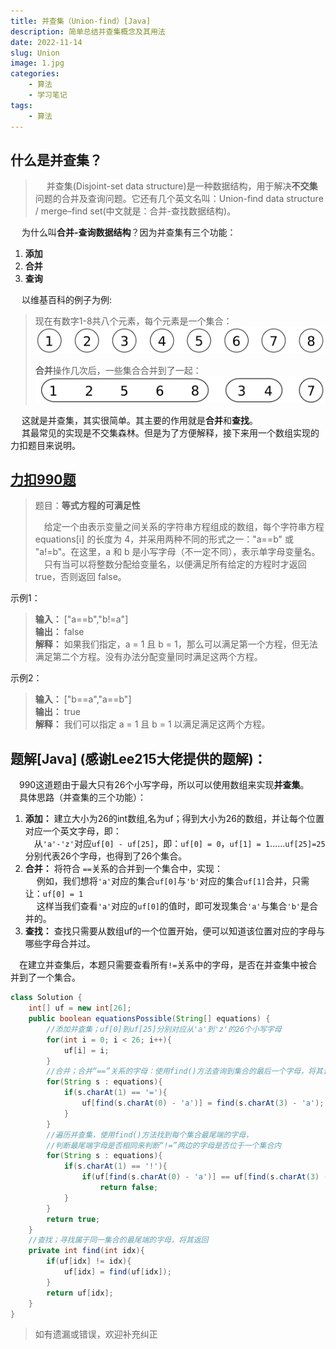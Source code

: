 ```yaml
---
title: 并查集（Union-find）[Java]
description: 简单总结并查集概念及其用法
date: 2022-11-14
slug: Union
image: 1.jpg
categories:
    - 算法
    - 学习笔记
tags:
    - 算法
---
```

## 什么是并查集？  
> &emsp; 并查集(Disjoint-set data structure)是一种数据结构，用于解决**不交集**问题的合并及查询问题。它还有几个英文名叫：Union-find data structure / merge–find set(中文就是：合并-查找数据结构)。  
 
 &emsp; 为什么叫**合并-查询数据结构**？因为并查集有三个功能：  
1. **添加**  
2. **合并**  
3. **查询**  

&emsp; 以维基百科的例子为例:  
> 现在有数字1-8共八个元素，每个元素是一个集合：
> ![2-1](2-1.jpg)  
> 
> **合并**操作几次后，一些集合合并到了一起：
> ![2-2](2-2.jpg)  

&emsp; 这就是并查集，其实很简单。其主要的作用就是**合并**和**查找**。  
&emsp; 其最常见的实现是不交集森林。但是为了方便解释，接下来用一个数组实现的力扣题目来说明。

## [力扣990题](https://leetcode.cn/problems/satisfiability-of-equality-equations/ "力扣990.等式方程的可满足性")
> 题目：**等式方程的可满足性**  
> 
> &emsp;给定一个由表示变量之间关系的字符串方程组成的数组，每个字符串方程 equations[i] 的长度为 4，并采用两种不同的形式之一："a==b" 或 "a!=b"。在这里，a 和 b 是小写字母（不一定不同），表示单字母变量名。   
> &emsp;只有当可以将整数分配给变量名，以便满足所有给定的方程时才返回 true，否则返回 false。   

 示例1：
> **输入：** ["a==b","b!=a"]  
> **输出：** false  
> **解释：** 如果我们指定，a = 1 且 b = 1，那么可以满足第一个方程，但无法满足第二个方程。没有办法分配变量同时满足这两个方程。  
> 
示例2：
> **输入：** ["b==a","a==b"]  
> **输出：** true  
> **解释：** 我们可以指定 a = 1 且 b = 1 以满足满足这两个方程。  

## 题解[Java] (感谢Lee215大佬提供的题解)：
&emsp;990这道题由于最大只有26个小写字母，所以可以使用数组来实现**并查集**。  
&emsp;具体思路（并查集的三个功能）：
1. **添加：** 建立大小为26的int数组,名为uf；得到大小为26的数组，并让每个位置对应一个英文字母，即：  
   &emsp;从```'a'-'z'```对应```uf[0] - uf[25]```，即：```uf[0] = 0```，```uf[1] = 1```……```uf[25]=25```分别代表26个字母，也得到了26个集合。
2. **合并：** 将符合 ```==```关系的合并到一个集合中，实现：  
   &emsp; 例如，我们想将```'a'```对应的集合```uf[0]```与```'b'```对应的集合```uf[1]```合并，只需让：```uf[0] = 1```  
   &emsp; 这样当我们查看```'a'```对应的```uf[0]```的值时，即可发现集合```'a'```与集合```'b'```是合并的。
3. **查找：** 查找只需要从数组uf的一个位置开始，便可以知道该位置对应的字母与哪些字母合并过。

&emsp;在建立并查集后，本题只需要查看所有```!=```关系中的字母，是否在并查集中被合并到了一个集合。
```java
class Solution {
    int[] uf = new int[26];
    public boolean equationsPossible(String[] equations) {
        //添加并查集；uf[0]到uf[25]分别对应从'a'到'z'的26个小写字母
        for(int i = 0; i < 26; i++){
            uf[i] = i;
        }
        //合并；合并“==”关系的字母：使用find()方法查询到集合的最后一个字母，将其合并
        for(String s : equations){
            if(s.charAt(1) == '='){
                uf[find(s.charAt(0) - 'a')] = find(s.charAt(3) - 'a');
            }
        }
        //遍历并查集，使用find()方法找到每个集合最尾端的字母，
        //判断最尾端字母是否相同来判断“!=”两边的字母是否位于一个集合内
        for(String s : equations){
            if(s.charAt(1) == '!'){
                if(uf[find(s.charAt(0) - 'a')] == uf[find(s.charAt(3) - 'a')])
                    return false;
            }
        }
        return true;
    }
    //查找；寻找属于同一集合的最尾端的字母，将其返回
    private int find(int idx){
        if(uf[idx] != idx){
            uf[idx] = find(uf[idx]);
        }
        return uf[idx];
    }
}
```


> 如有遗漏或错误，欢迎补充纠正